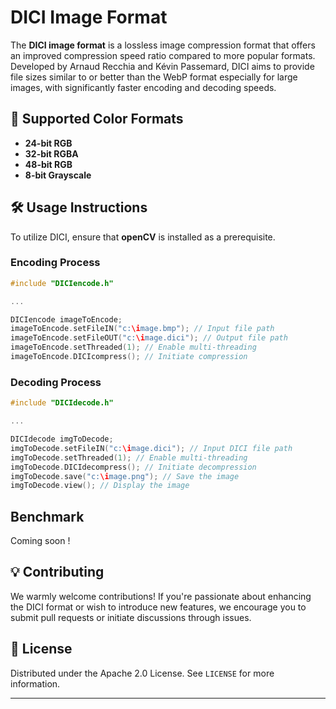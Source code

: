 
# DICI Image Format

The **DICI image format** is a lossless image compression format that offers an improved compression speed ratio compared to more popular formats. Developed by Arnaud Recchia and Kévin Passemard, DICI aims to provide file sizes similar to or better than the WebP format especially for large images, with significantly faster encoding and decoding speeds.

## 🎨 Supported Color Formats

- **24-bit RGB**
- **32-bit RGBA**
- **48-bit RGB**
- **8-bit Grayscale**

## 🛠 Usage Instructions

To utilize DICI, ensure that **openCV** is installed as a prerequisite.

### Encoding Process

```c++
#include "DICIencode.h"

...

DICIencode imageToEncode;
imageToEncode.setFileIN("c:\image.bmp"); // Input file path
imageToEncode.setFileOUT("c:\image.dici"); // Output file path
imageToEncode.setThreaded(1); // Enable multi-threading
imageToEncode.DICIcompress(); // Initiate compression
```

### Decoding Process

```c++
#include "DICIdecode.h"

...

DICIdecode imgToDecode;
imgToDecode.setFileIN("c:\image.dici"); // Input DICI file path
imgToDecode.setThreaded(1); // Enable multi-threading
imgToDecode.DICIdecompress(); // Initiate decompression
imgToDecode.save("c:\image.png"); // Save the image
imgToDecode.view(); // Display the image
```

## Benchmark

Coming soon !

## 💡 Contributing

We warmly welcome contributions! If you're passionate about enhancing the DICI format or wish to introduce new features, we encourage you to submit pull requests or initiate discussions through issues.

## 📜 License

Distributed under the Apache 2.0 License. See `LICENSE` for more information.

---
